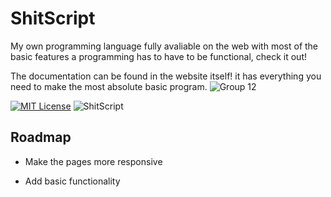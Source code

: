 
# ShitScript

My own programming language fully avaliable on the web with most of the basic features a programming has to have to be functional, check it out!

The documentation can be found in the website itself! it has everything you need to make the most absolute basic program.
![Group 12](https://github.com/orkCoder/ShitScript/assets/144586372/c6a8e2a6-47f4-4253-aa19-debde9758906)

[![MIT License](https://img.shields.io/badge/License-MIT-yellow.svg)](https://choosealicense.com/licenses/mit/)
![ShitScript](https://github.com/orkCoder/ShitScript/assets/144586372/2a123bfc-d987-4fdd-adb1-ae7207db688c)


## Roadmap

- Make the pages more responsive

- Add basic functionality
